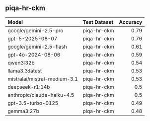 ## piqa-hr-ckm

| Model                        | Test Dataset   |   Accuracy |
|:-----------------------------|:---------------|-----------:|
| google/gemini-2.5-pro        | piqa-hr-ckm    |       0.79 |
| gpt-5-2025-08-07             | piqa-hr-ckm    |       0.76 |
| google/gemini-2.5-flash      | piqa-hr-ckm    |       0.61 |
| gpt-4o-2024-08-06            | piqa-hr-ckm    |       0.59 |
| qwen3:32b                    | piqa-hr-ckm    |       0.54 |
| llama3.3:latest              | piqa-hr-ckm    |       0.53 |
| mistralai/mistral-medium-3.1 | piqa-hr-ckm    |       0.53 |
| deepseek-r1:14b              | piqa-hr-ckm    |       0.5  |
| anthropic/claude-haiku-4.5   | piqa-hr-ckm    |       0.5  |
| gpt-3.5-turbo-0125           | piqa-hr-ckm    |       0.49 |
| gemma3:27b                   | piqa-hr-ckm    |       0.48 |
